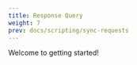 ```yaml
---
title: Response Query
weight: 7
prev: docs/scripting/sync-requests
---
```


Welcome to getting started!

